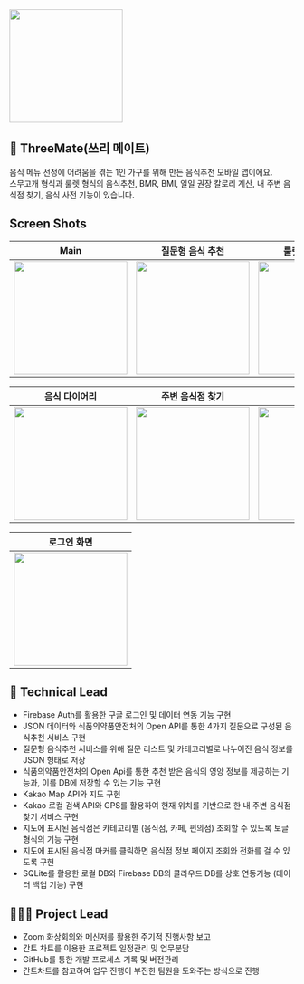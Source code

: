 <img src="https://user-images.githubusercontent.com/83625797/132082312-dee6dc10-4215-4b38-bb6a-086ca922b217.png" width="200" >

## 🥘 ThreeMate(쓰리 메이트)  

음식 메뉴 선정에 어려움을 겪는 1인 가구를 위해 만든 음식추천 모바일 앱이에요.  
스무고개 형식과 룰렛 형식의 음식추천, BMR, BMI, 일일 권장 칼로리 계산, 내 주변 음식점 찾기, 음식 사전 기능이 있습니다.

## Screen Shots
|Main|질문형 음식 추천|룰렛형 음식 추천|
|---|---|---|
|<img src="https://user-images.githubusercontent.com/83625797/132082302-27c991d9-d95c-438e-b1dc-7d79f75b7631.jpg" width= "200">|<img src="https://user-images.githubusercontent.com/83625797/132082304-6fed3a86-242b-4131-9e39-a182b0805ab5.jpg" width = "200"> |<img src="https://user-images.githubusercontent.com/83625797/132082305-0e242505-9651-4866-b81a-34aca578076e.jpg" width = "200">|

|음식 다이어리|주변 음식점 찾기|음식 사전|
|---|---|---|
|<img src="https://user-images.githubusercontent.com/83625797/132082308-89496c21-cbea-4394-8393-31a0d42ca0ae.jpg" width = "200">|<img src="https://user-images.githubusercontent.com/83625797/132082309-cc46436e-40e4-46a8-824a-589b637fcc52.jpg" width = "200">|<img src="https://user-images.githubusercontent.com/83625797/132082310-c107de4f-fafc-4758-9335-a5bf524bff04.jpg" width = "200">|

|로그인 화면|
|---|
|<img src="https://user-images.githubusercontent.com/83625797/132082301-10fe3515-a286-42cb-9898-9dbec11414f0.jpg" width = "200"> |

## 👦 Technical Lead
* Firebase Auth를 활용한 구글 로그인 및 데이터 연동 기능 구현
* JSON 데이터와 식품의약품안전처의 Open API를 통한 4가지 질문으로 구성된 음식추천 서비스 구현
* 질문형 음식추천 서비스를 위해 질문 리스트 및 카테고리별로 나누어진 음식 정보를 JSON 형태로 저장  
* 식품의약품안전처의 Open Api를 통한 추천 받은 음식의 영양 정보를 제공하는 기능과, 이를 DB에 저장할 수 있는 기능 구현  
* Kakao Map API와 지도 구현 
* Kakao 로컬 검색 API와 GPS를 활용하여 현재 위치를 기반으로 한 내 주변 음식점 찾기 서비스 구현
* 지도에 표시된 음식점은 카테고리별 (음식점, 카페, 편의점) 조회할 수 있도록 토글 형식의 기능 구현  
* 지도에 표시된 음식점 마커를 클릭하면 음식점 정보 페이지 조회와 전화를 걸 수 있도록 구현 
* SQLite를 활용한 로컬 DB와 Firebase DB의 클라우드 DB를 상호 연동기능 (데이터 백업 기능) 구현

## 👨‍👩‍👧 Project Lead  
* Zoom 화상회의와 메신저를 활용한 주기적 진행사항 보고  
* 간트 차트를 이용한 프로젝트 일정관리 및 업무분담  
* GitHub를 통한 개발 프로세스 기록 및 버전관리  
* 간트차트를 참고하여 업무 진행이 부진한 팀원을 도와주는 방식으로 진행  










